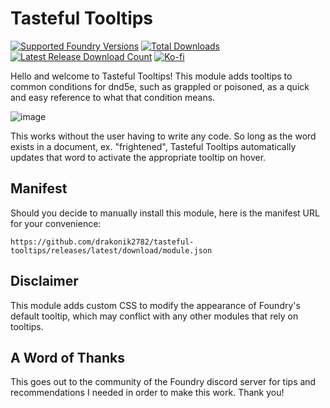 # Tasteful Tooltips
[![Supported Foundry Versions](https://img.shields.io/endpoint?url=https://foundryshields.com/version?url=https://github.com/drakonik2782/tasteful-tooltips/releases/latest/download/module.json)](#)
[![Total Downloads](https://img.shields.io/github/downloads/drakonik2782/tasteful-tooltips/total?label=Total%20Downloads)](#)
[![Latest Release Download Count](https://img.shields.io/github/downloads/drakonik2782/tasteful-tooltips/latest/total?label=Latest%20Downloads)](#)
[![Ko-fi](https://img.shields.io/badge/Ko--fi-drakonik-00B9FE?logo=kofi&color=blue)](https://ko-fi.com/drakonik)

Hello and welcome to Tasteful Tooltips! This module adds tooltips to common conditions for dnd5e, such as grappled or poisoned, as a quick and easy reference to what that condition means.

![image](https://i.imgur.com/uLix8as.png)

This works without the user having to write any code. So long as the word exists in a document, ex. "frightened", Tasteful Tooltips automatically updates that word to activate the appropriate tooltip on hover.

## Manifest
Should you decide to manually install this module, here is the manifest URL for your convenience:

```
https://github.com/drakonik2782/tasteful-tooltips/releases/latest/download/module.json
```

## Disclaimer
This module adds custom CSS to modify the appearance of Foundry's default tooltip, which may conflict with any other modules that rely on tooltips.

## A Word of Thanks
This goes out to the community of the Foundry discord server for tips and recommendations I needed in order to make this work. Thank you!
